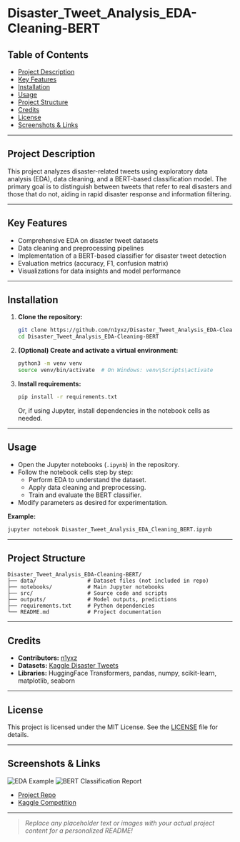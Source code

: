 # Disaster_Tweet_Analysis_EDA-Cleaning-BERT

## Table of Contents
- [Project Description](#project-description)
- [Key Features](#key-features)
- [Installation](#installation)
- [Usage](#usage)
- [Project Structure](#project-structure)
- [Credits](#credits)
- [License](#license)
- [Screenshots & Links](#screenshots--links)

---

## Project Description

This project analyzes disaster-related tweets using exploratory data analysis (EDA), data cleaning, and a BERT-based classification model. The primary goal is to distinguish between tweets that refer to real disasters and those that do not, aiding in rapid disaster response and information filtering.

---

## Key Features

- Comprehensive EDA on disaster tweet datasets
- Data cleaning and preprocessing pipelines
- Implementation of a BERT-based classifier for disaster tweet detection
- Evaluation metrics (accuracy, F1, confusion matrix)
- Visualizations for data insights and model performance

---

## Installation

1. **Clone the repository:**
   ```bash
   git clone https://github.com/n1yxz/Disaster_Tweet_Analysis_EDA-Cleaning-BERT.git
   cd Disaster_Tweet_Analysis_EDA-Cleaning-BERT
   ```

2. **(Optional) Create and activate a virtual environment:**
   ```bash
   python3 -m venv venv
   source venv/bin/activate  # On Windows: venv\Scripts\activate
   ```

3. **Install requirements:**
   ```bash
   pip install -r requirements.txt
   ```

   Or, if using Jupyter, install dependencies in the notebook cells as needed.

---

## Usage

- Open the Jupyter notebooks (`.ipynb`) in the repository.
- Follow the notebook cells step by step:
  - Perform EDA to understand the dataset.
  - Apply data cleaning and preprocessing.
  - Train and evaluate the BERT classifier.
- Modify parameters as desired for experimentation.

**Example:**
```bash
jupyter notebook Disaster_Tweet_Analysis_EDA_Cleaning_BERT.ipynb
```

---

## Project Structure

```
Disaster_Tweet_Analysis_EDA-Cleaning-BERT/
├── data/                # Dataset files (not included in repo)
├── notebooks/           # Main Jupyter notebooks
├── src/                 # Source code and scripts
├── outputs/             # Model outputs, predictions
├── requirements.txt     # Python dependencies
└── README.md            # Project documentation
```

---

## Credits

- **Contributors:** [n1yxz](https://github.com/n1yxz)
- **Datasets:** [Kaggle Disaster Tweets](https://www.kaggle.com/c/nlp-getting-started/data)
- **Libraries:** HuggingFace Transformers, pandas, numpy, scikit-learn, matplotlib, seaborn

---

## License

This project is licensed under the MIT License. See the [LICENSE](LICENSE) file for details.

---

## Screenshots & Links

![EDA Example](docs/eda_example.png)
![BERT Classification Report](docs/classification_report.png)

- [Project Repo](https://github.com/n1yxz/Disaster_Tweet_Analysis_EDA-Cleaning-BERT)
- [Kaggle Competition](https://www.kaggle.com/c/nlp-getting-started)

---

> _Replace any placeholder text or images with your actual project content for a personalized README!_
